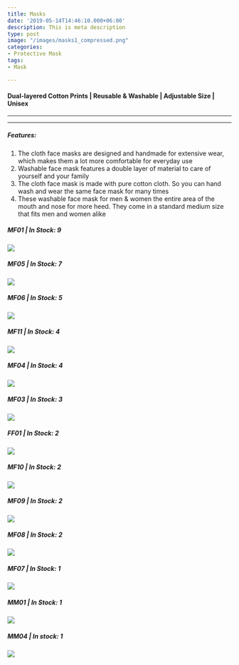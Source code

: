 ```yaml
---
title: Masks
date: '2019-05-14T14:46:10.000+06:00'
description: This is meta description
type: post
image: "/images/masks1_compressed.png"
categories:
- Protective Mask
tags:
- Mask

---
```

#### Dual-layered Cotton Prints | Reusable & Washable | Adjustable Size | Unisex
***
***

##### Features:

1. The cloth face masks are designed and handmade for extensive wear, which makes them a lot more comfortable for everyday use
2. Washable face mask features a double layer of material to care of yourself and your family
3. The cloth face mask is made with pure cotton cloth. So you can hand wash and wear the same face mask for many times
4. These washable face mask for men & women the entire area of the mouth and nose for more heed. They come in a standard medium size that fits men and women alike

##### MF01 | In Stock: 9

![](/images/mf01.jpeg)

##### MF05 | In Stock: 7

![](/images/mf05.jpeg)

##### MF06 | In Stock: 5

![](/images/mf06.jpeg)

##### MF11 | In Stock: 4

![](/images/mf11.jpeg)

##### MF04 | In Stock: 4

![](/images/mf04.jpeg)

##### MF03 | In Stock: 3

![](/images/mf03.png)

##### FF01 | In Stock: 2

![](/images/ff01.jpeg)

##### MF10 | In Stock: 2

![](/images/mf10.jpeg)

##### MF09 | In Stock: 2

![](/images/mf09.jpeg)

##### MF08 | In Stock: 2

![](/images/mf08.jpeg)

##### MF07 | In Stock: 1

![](/images/mf07.jpeg)

##### MM01 | In Stock: 1

![](/images/mm01.jpeg)

##### MM04 | In stock: 1

![](/images/mm04.jpeg)
